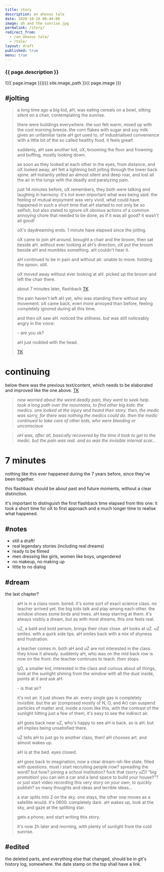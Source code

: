 ```yaml
---
title: story
description: an ahoxus tale
date: 2020-10-16 06:44:00
image: ah and the sunrise.jpg
permalink: /story/
redirect_from:
  - /an ahoxus tale/
  - /tale/
layout: draft
published: true
menu: true
---
```


### {{ page.description }}

![{{ page.image }}]({{ site.image_path }}{{ page.image }})

## #jolting

> a long time ago a big kid, aH, was eating cereals on a bowl, sitting silent on a chair, contemplating the sunrise.
> 
> there were buildings everywhere. the sun felt warm, mixed up with the cool morning breeze. the corn flakes with sugar and soy milk gives an unfamiliar taste aH got used to, of industrialised convenience with a little bit of the so called healthy food. it feels great!
> 
> suddenly, aH saw another kid, oX, brooming the floor and frowning and buffing, mostly looking down.
> 
> as soon as they looked at each other in the eyes, from distance, and oX looked away, aH felt a lightning bolt jolting through the lower back spine. aH instantly yelled an almost silent and deep roar, and lost all the air in the lungs with the deadly and paralyzing pain.
> 
> just 14 minutes before, oX remembers, they both were talking and laughing in harmony. it's not even important what was being said. the feeling of mutual enjoyment was very vivid. what could have happened in such a short time that aH started to not only be so selfish, but also stated to ignore oX obvious actions of a common annoying chore that needed to be done, as if it was all good? it wasn't all good!
> 
> oX's daydreaming ends. 1 minute have elapsed since the jolting.
> 
> oX came to join aH around. brought a chair and the broom, then sat beside aH. without ever looking at aH's direction, oX put the broom beside aH and mumbles something. aH couldn't hear it.
> 
> aH continued to be in pain and without air. unable to move. holding the spoon. still.
> 
> oX moved away without ever looking at aH. picked up the broom and left the chair there.
> 
> about 7 minutes later, flashback [TK](#7-minutes)
> 
> the pain haven't left aH yet, who was standing there without any movement. oX came back, even more annoyed than before, feeling completely ignored during all this time.
> 
> and then oX saw aH. noticed the stillness. but was still noticeably angry in the voice:
> 
> \- are you ok?
> 
> aH just nodded with the head.
> 
> [TK](#continuing)

# continuing

below there was the previous text/content, which needs to be elaborated and improved like the one above. [TK](#edited)

> *now worried about the weird deadly pain, they went to seek help. took a long path over the mountains, to find other big kids: the medics. one looked at the injury and heard their story. then, the medic was sorry, for there was nothing the medics could do. then the medic continued to take care of other kids, who were bleeding or unconscious*

> *aH was, after all, basically recovered by the time it took to get to the medic. but the pain was real. and so was the invisible internal scar...*

# 7 minutes

nothing like this ever happened during the 7 years before, since they've been together.

this flashback should be about past and future moments, without a clear distinction.

it's important to distinguish the first flashback time elapsed from this one: it took a short time for oX to first approach and a much longer time to realise what happened.

## #notes

- still a draft!
- real legendary stories (including real dreams)
- ready to be filmed
- men dressing like girls, women like boys, ungendered
- no makeup, no making up
- little to no dialog

## #dream

the last chapter?

> aH is in a class room. bored. it's some sort of exact science class. no teacher arrived yet. the big kids talk and play among each other. the window shows some birds and trees. aH keep starring at them. it's always visibly a dream, but as with most dreams, this one feels real.
> 
> uZ, a bald and bold person, brings their chair close. aH looks at uZ. uZ smiles. with a quirk side lips. aH smiles back with a mix of shyness and frustration.
> 
> a teacher comes in. both aH and uZ are not interested in the class. they know it already. suddenly aH, who was on the mid back row is now on the front. the teacher continues to teach. then stops.
> 
> gO, a smaller kid, interested in the class and curious about all things, look at the sunlight shining from the window with all the dust inside, points at it and ask aH:
> 
> \- is that air?
> 
> it's not air. it just shows the air. every single gas is completely invisible. but the air (composed mostly of N, O, and Ar) can suspend particles of matter and, inside a room like this, with the contrast of the sunlight hitting just a few of them, it's easy to see the indirect air.
> 
> aH goes back near uZ, who's happy to see aH is back. so is aH. but aH implies being unsatisfied there.
> 
> uZ tells aH to just go to another class, then! aH chooses art. and almost wakes up.
> 
> aH is at the bed. eyes closed.
> 
> aH goes back to imagination, now a clear dream-ish like state. filled with questions. must i start recruiting people now? spreading the word? but how? joining a school institution? fuck that (sorry uZ)! "big promotion! you can win a car and a land space to build your house!!"? or just start video recording this very story on your own, to quickly publish? so many thoughts and ideas and terrible ideas...
> 
> a star splits into 2 on the sky. one stays, the other one moves as a satellite would. it's 0600. completely dark. aH wakes up, look at the sky, and gaze at the splitting star.
> 
> gets a phone, and start writing this story.
> 
> it's now 2h later and morning, with plenty of sunlight from the cold sunrise.

## #edited

the deleted parts, and everything else that changed, should be in git's history log, somewhere. the date stamp on the top shall have a link.
